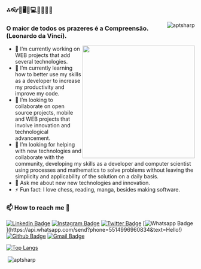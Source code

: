 ### ⁂👓🧮🖥👾💻📲📱🤖😎

<img align="right" src="https://komarev.com/ghpvc/?username=aptsharp&label=Profile%20views&color=green&style=flat" alt="aptsharp"/>

### O maior de todos os prazeres é a Compreensão.(Leonardo da Vinci).

<img src="https://user-images.githubusercontent.com/6175226/90264801-05778b00-de28-11ea-8034-bb35cd0ed0db.gif" width="300" align="right">

- 🔭 I’m currently working on WEB projects that add several technologies.
- 🌱 I’m currently learning how to better use my skills as a developer to increase my productivity and improve my code.
- 👯 I’m looking to collaborate on open source projects, mobile and WEB projects that involve innovation and technological advancement.
- 🤔 I’m looking for helping with new technologies and collaborate with the community, developing my skills as a developer and computer scientist using processes and mathematics to solve problems without leaving the simplicity and applicability of the solution on a daily basis.
- 💬 Ask me about new new technologies and innovation.
- ⚡ Fun fact: I love chess, reading, manga, besides making software.

### 📫 How to reach me 💬

[![Linkedin Badge](https://img.shields.io/badge/-LinkedIn-blue?style=flat-square&logo=Linkedin&logoColor=white&link=https://www.linkedin.com/in/afonso-simao/)](https://www.linkedin.com/in/afonso-simao/)
[![Instagram Badge](https://img.shields.io/badge/-Instagram-red?style=flat-square&logo=Instagram&logoColor=white&link=https://www.instagram.com/afonso2120/)](https://www.instagram.com/afonso2120/)
[![Twitter Badge](https://img.shields.io/badge/-Twitter-DCDCDC?style=flat-square&logo=Twitter&logoColor=blue&link=https://twitter.com/Afonso12149401)](https://twitter.com/Afonso12149401)
[![Whatsapp Badge](https://img.shields.io/badge/-Whatsapp-4CA143?style=flat-square&labelColor=4CA143&logo=whatsapp&logoColor=white&link=https://api.whatsapp.com/send?phone=5514996960834&text=Hello!)](https://api.whatsapp.com/send?phone=5514996960834&text=Hello!)
[![Github Badge](https://img.shields.io/badge/-Github-000?style=flat-square&logo=Github&logoColor=white&link=https://github.com/aptsharp)](https://github.com/aptsharp)
[![Gmail Badge](https://img.shields.io/badge/-Gmail-c14438?style=flat-square&logo=Gmail&logoColor=white&link=mailto:afonso.raffael@gmail.com)](mailto:afonso.raffael@gmail.com)


[![Top Langs](https://github-readme-stats.vercel.app/api/top-langs/?username=aptsharp&layout=compact&theme=tokyonight)](https://github.com/anuraghazra/github-readme-stats)

&nbsp;<img align="center" src="https://github-readme-stats.vercel.app/api?username=aptsharp&theme=tokyonight&show_icons=true" alt="aptsharp"/>
